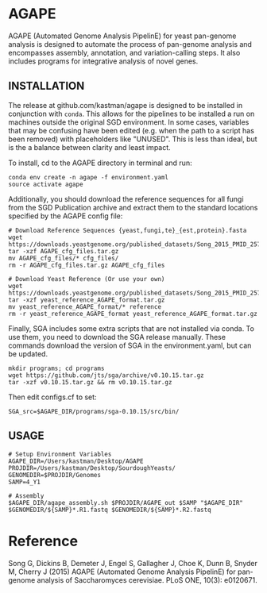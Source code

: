 AGAPE
=====


AGAPE (Automated Genome Analysis PipelinE) for yeast pan-genome analysis is designed to automate the process of pan-genome analysis and encompasses assembly, annotation, and variation-calling steps. It also includes programs for integrative analysis of novel genes.

INSTALLATION
-------------

The release at github.com/kastman/agape is designed to be installed in conjunction with `conda`.
This allows for the pipelines to be installed a run on machines outside the original SGD environment.
In some cases, variables that may be confusing have been edited (e.g. when the path to a script has been removed) with placeholders like "UNUSED".
This is less than ideal, but is the a balance between clarity and least impact.

To install, cd to the AGAPE directory in terminal and run:

    conda env create -n agape -f environment.yaml
    source activate agape

Additionally, you should download the reference sequences for all fungi from the SGD Publication archive and extract them to the standard locations specified by the AGAPE config file:

    # Download Reference Sequences {yeast,fungi,te}_{est,protein}.fasta
    wget https://downloads.yeastgenome.org/published_datasets/Song_2015_PMID_25781462/AGAPE_cfg_files.tar.gz
    tar -xzf AGAPE_cfg_files.tar.gz
    mv AGAPE_cfg_files/* cfg_files/
    rm -r AGAPE_cfg_files.tar.gz AGAPE_cfg_files

    # Download Yeast Reference (Or use your own)
    wget https://downloads.yeastgenome.org/published_datasets/Song_2015_PMID_25781462/yeast_reference_AGAPE_format.tar.gz
    tar -xzf yeast_reference_AGAPE_format.tar.gz
    mv yeast_reference_AGAPE_format/* reference
    rm -r yeast_reference_AGAPE_format yeast_reference_AGAPE_format.tar.gz

Finally, SGA includes some extra scripts that are not installed via conda.
To use them, you need to download the SGA release manually.
These commands download the version of SGA in the environment.yaml, but can be updated.

    mkdir programs; cd programs
    wget https://github.com/jts/sga/archive/v0.10.15.tar.gz
    tar -xzf v0.10.15.tar.gz && rm v0.10.15.tar.gz

Then edit configs.cf to set:

    SGA_src=$AGAPE_DIR/programs/sga-0.10.15/src/bin/

USAGE
------

    # Setup Environment Variables
    AGAPE_DIR=/Users/kastman/Desktop/AGAPE
    PROJDIR=/Users/kastman/Desktop/SourdoughYeasts/
    GENOMEDIR=$PROJDIR/Genomes
    SAMP=4_Y1

    # Assembly
    $AGAPE_DIR/agape_assembly.sh $PROJDIR/AGAPE_out $SAMP "$AGAPE_DIR" $GENOMEDIR/${SAMP}*.R1.fastq $GENOMEDIR/${SAMP}*.R2.fastq

Reference
=========
Song G, Dickins B, Demeter J, Engel S, Gallagher J, Choe K, Dunn B, Snyder M, Cherry J (2015) AGAPE (Automated Genome Analysis PipelinE) for pan-genome analysis of Saccharomyces cerevisiae. PLoS ONE, 10(3): e0120671.
